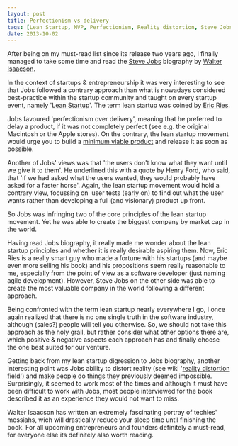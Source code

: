 ```yaml
---
layout: post
title: Perfectionism vs delivery
tags: [Lean Startup, MVP, Perfectionism, Reality distortion, Steve Jobs, Eric Ries]
date: 2013-10-02
---
```

After being on my must-read list since its release two years ago, I finally managed to take some time and read the [Steve Jobs](http://en.wikipedia.org/wiki/Steve_jobs "Steve Jobs") biography by [Walter Isaacson](http://en.wikipedia.org/wiki/Walter_Isaacson "Walter Isaacson").

In the context of startups & entrepreneurship it was very interesting to see that Jobs followed a contrary approach than what is nowadays considered best-practice within the startup community and taught on every startup event, namely '[Lean Startup](http://en.wikipedia.org/wiki/Lean_Startup "Lean Startup")'. The term lean startup was coined by [Eric Ries](http://en.wikipedia.org/wiki/Eric_Ries "Eric Ries").

Jobs favoured 'perfectionism over delivery', meaning that he preferred to delay a product, if it was not completely perfect (see e.g. the original Macintosh or the Apple stores). On the contrary, the lean startup movement would urge you to build a [minimum viable product](http://en.wikipedia.org/wiki/Minimum_viable_product "minimum viable product") and release it as soon as possible.

Another of Jobs' views was that 'the users don't know what they want until we give it to them'. He underlined this with a quote by Henry Ford, who said, that 'if we had asked what the users wanted, they would probably have asked for a faster horse'. Again, the lean startup movement would hold a contrary view, focussing on  user tests (early on) to find out what the user wants rather than developing a full (and visionary) product up front.

So Jobs was infringing two of the core principles of the lean startup movement. Yet he was able to create the biggest company by market cap in the world.

Having read Jobs biography, it really made me wonder about the lean startup principles and whether it is really desirable aspiring them. Now, Eric Ries is a really smart guy who made a fortune with his startups (and maybe even more selling his book) and his propositions seem really reasonable to me, especially from the point of view as a software developer (just naming agile development). However, Steve Jobs on the other side was able to create the most valuable company in the world following a different approach.

Being confronted with the term lean startup nearly everywhere I go, I once again realized that there is no one single truth in the software industry, although (sales?) people will tell you otherwise. So, we should not take this approach as the holy grail, but rather consider what other options there are, which positive & negative aspects each approach has and finally choose the one best suited for our venture.

Getting back from my lean startup digression to Jobs biography, another interesting point was Jobs ability to distort reality (see wiki '[reality distortion field](http://en.wikipedia.org/wiki/Reality_distortion_field "reality distortion field")') and make people do things they previously deemed impossible. Surprisingly, it seemed to work most of the times and although it must have been difficult to work with Jobs, most people interviewed for the book described it as an experience they would not want to miss.

Walter Isaacson has written an extremely fascinating portray of techies' messiahs, wich will drastically reduce your sleep time until finishing the book. For all upcoming entrepreneurs and founders definitely a must-read, for everyone else its definitely also worth reading.
